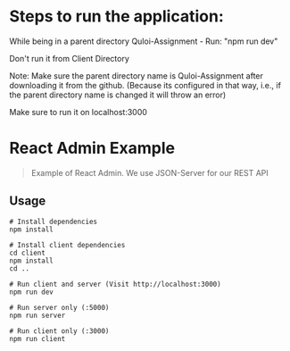 # Steps to run the application:

While being in a parent directory Quloi-Assignment -
Run: "npm run dev"

Don't run it from Client Directory

Note: Make sure the parent directory name is Quloi-Assignment after downloading it from the github. (Because its configured in that way, i.e., if the parent directory name is changed it will throw an error)

Make sure to run it on localhost:3000

# React Admin Example

> Example of React Admin. We use JSON-Server for our REST API

## Usage

```
# Install dependencies
npm install

# Install client dependencies
cd client
npm install
cd ..

# Run client and server (Visit http://localhost:3000)
npm run dev

# Run server only (:5000)
npm run server

# Run client only (:3000)
npm run client
```
